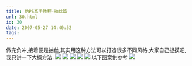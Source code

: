 ```yaml
---
title: 伪PS高手教程-抽丝篇
url: 30.html
id: 30
date: 2007-05-27 14:40:52
tags:
---
```


做完负冲,接着便是抽丝,其实用这种方法可以打造很多不同风格,大家自己捉摸吧,我只讲一下大概方法. ![](http://cai13.info/blog_pic/2007/05/ps00201.jpg) ![](http://cai13.info/blog_pic/2007/05/ps00202.jpg)  ![](http://cai13.info/blog_pic/2007/05/ps00203.jpg) ![](http://cai13.info/blog_pic/2007/05/ps00204.jpg) [![](http://cai13.info/blog_pic/2007/05/ps00205.jpg)](http://cai13.info/blog_pic/2007/05/ps00205.jpg) 以下图案供参考 ![](http://cai13.info/blog_pic/2007/05/20070130125230236.jpg)